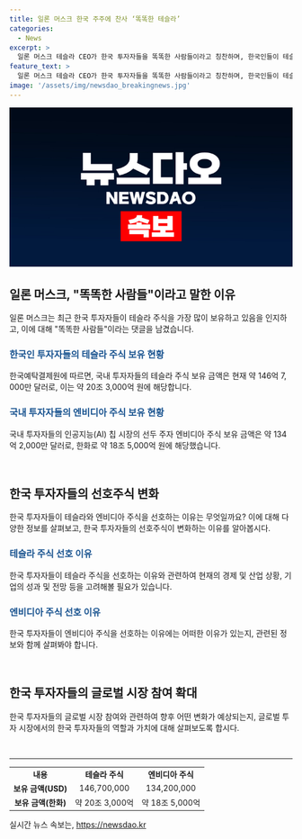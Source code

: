 ```yaml
---
title: 일론 머스크 한국 주주에 찬사 ‘똑똑한 테슬라’
categories:
  - News
excerpt: >
  일론 머스크 테슬라 CEO가 한국 투자자들을 똑똑한 사람들이라고 칭찬하며, 한국인들이 테슬라 주식을 가장 많이 보유하고 있다는 사실이 공개되었다. 한국예탁결제원에 따르면 국내 투자자들의 테슬라 주식 보유액은 약 20조 3,000억 원으로, 엔비디아를 앞지르며 1위에 올랐다. 이에 따라 해당 게시물은 25만회 이상 조회됐으며, 머스크의 발언과 함께 태극기와 테슬라 로고를 합성한 이미지가 공유돼 화제를 모았다.
feature_text: >
  일론 머스크 테슬라 CEO가 한국 투자자들을 똑똑한 사람들이라고 칭찬하며, 한국인들이 테슬라 주식을 가장 많이 보유하고 있다는 사실이 공개되었다. 한국예탁결제원에 따르면 국내 투자자들의 테슬라 주식 보유액은 약 20조 3,000억 원으로, 엔비디아를 앞지르며 1위에 올랐다. 이에 따라 해당 게시물은 25만회 이상 조회됐으며, 머스크의 발언과 함께 태극기와 테슬라 로고를 합성한 이미지가 공유돼 화제를 모았다.
image: '/assets/img/newsdao_breakingnews.jpg'
---
```


<p><img src="/assets/img/newsdao_breakingnews.jpg" alt="firstkoreanews 속보" /></p>

<h2 data-ke-size="size26">일론 머스크, "똑똑한 사람들"이라고 말한 이유</h2>

<p data-ke-size="size16">일론 머스크는 최근 한국 투자자들이 테슬라 주식을 가장 많이 보유하고 있음을 인지하고, 이에 대해 "똑똑한 사람들"이라는 댓글을 남겼습니다.</p>

<h3><b><span style="color: #1a5490;">한국인 투자자들의 테슬라 주식 보유 현황</span></b></h3>

<p data-ke-size="size16">한국예탁결제원에 따르면, 국내 투자자들의 테슬라 주식 보유 금액은 현재 약 146억 7, 000만 달러로, 이는 약 20조 3,000억 원에 해당합니다.</p>

<h3><b><span style="color: #1a5490;">국내 투자자들의 엔비디아 주식 보유 현황</span></b></h3>

<p data-ke-size="size16">국내 투자자들의 인공지능(AI) 칩 시장의 선두 주자 엔비디아 주식 보유 금액은 약 134억 2,000만 달러로, 한화로 약 18조 5,000억 원에 해당했습니다.</p>

<p data-ke-size="size16">&nbsp;</p>

<h2 data-ke-size="size26">한국 투자자들의 선호주식 변화</h2>

<p data-ke-size="size16">한국 투자자들이 테슬라와 엔비디아 주식을 선호하는 이유는 무엇일까요? 이에 대해 다양한 정보를 살펴보고, 한국 투자자들의 선호주식이 변화하는 이유를 알아봅시다.</p>

<h3><b><span style="color: #1a5490;">테슬라 주식 선호 이유</span></b></h3>

<p data-ke-size="size16">한국 투자자들이 테슬라 주식을 선호하는 이유와 관련하여 현재의 경제 및 산업 상황, 기업의 성과 및 전망 등을 고려해볼 필요가 있습니다.</p>

<h3><b><span style="color: #1a5490;">엔비디아 주식 선호 이유</span></b></h3>

<p data-ke-size="size16">한국 투자자들이 엔비디아 주식을 선호하는 이유에는 어떠한 이유가 있는지, 관련된 정보와 함께 살펴봐야 합니다.</p>

<p data-ke-size="size16">&nbsp;</p>

<h2 data-ke-size="size26">한국 투자자들의 글로벌 시장 참여 확대</h2>

<p data-ke-size="size16">한국 투자자들의 글로벌 시장 참여와 관련하여 향후 어떤 변화가 예상되는지, 글로벌 투자 시장에서의 한국 투자자들의 역할과 가치에 대해 살펴보도록 합시다.</p>

<p data-ke-size="size16">&nbsp;</p>

<hr>

<table>
    <tbody>
        <tr>
            <td style="text-align: center; height: 17px;"><b>내용</b></td>
            <td style="text-align: center; height: 17px;"><b>테슬라 주식</b></td>
            <td style="text-align: center; height: 17px;"><b>엔비디아 주식</b></td>
        </tr>
        <tr>
            <td style="text-align: center; height: 17px;"><b>보유 금액(USD)</b></td>
            <td style="text-align: center; height: 17px;">146,700,000</td>
            <td style="text-align: center; height: 17px;">134,200,000</td>
        </tr>
        <tr>
            <td style="text-align: center; height: 17px;"><b>보유 금액(한화)</b></td>
            <td style="text-align: center; height: 17px;">약 20조 3,000억</td>
            <td style="text-align: center; height: 17px;">약 18조 5,000억</td>
        </tr>
    </tbody>
</table>
실시간 뉴스 속보는, <a href="https://newsdao.kr" rel="dofollow">https://newsdao.kr</a>


